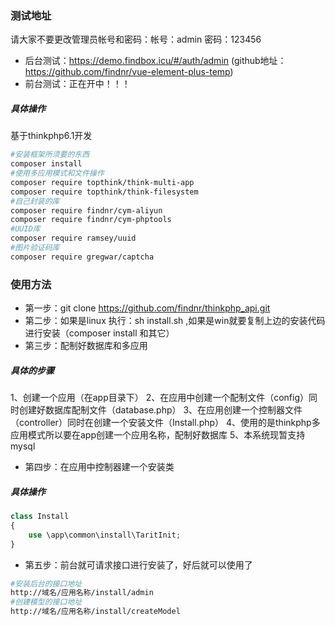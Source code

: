 <!--
 * @Author: 程英明
 * @Date: 2022-12-23 16:24:23
 * @LastEditTime: 2023-09-11 11:14:59
 * @LastEditors: 程英明
 * @Description: git remote set-url origin https://<你的令牌>@github.com/<你的git用户名>/<要修改的仓库名>.git
 * @FilePath: \thinkphp_api\README.md
 * QQ:504875043@qq.com
-->
### 测试地址
请大家不要更改管理员帐号和密码：帐号：admin 密码：123456
- 后台测试：https://demo.findbox.icu/#/auth/admin (github地址：https://github.com/findnr/vue-element-plus-temp)
- 前台测试：正在开中！！！
##### 具体操作
基于thinkphp6.1开发
```sh
#安装框架所须要的东西
composer install
#使用多应用模式和文件操作
composer require topthink/think-multi-app
composer require topthink/think-filesystem
#自己封装的库
composer require findnr/cym-aliyun
composer require findnr/cym-phptools
#UUID库
composer require ramsey/uuid
#图片验证码库
composer require gregwar/captcha
```
### 使用方法
- 第一步：git clone https://github.com/findnr/thinkphp_api.git
- 第二步：如果是linux 执行：sh install.sh ,如果是win就要复制上边的安装代码进行安装（composer install 和其它）
- 第三步：配制好数据库和多应用
##### 具体的步骤
1、创建一个应用（在app目录下）
2、在应用中创建一个配制文件（config）同时创建好数据库配制文件（database.php）
3、在应用创建一个控制器文件（controller）同时在创建一个安装文件（Install.php）
4、使用的是thinkphp多应用模式所以要在app创建一个应用名称，配制好数据库
5、本系统现暂支持mysql
- 第四步：在应用中控制器建一个安装类
##### 具体操作
```php
class Install
{
    use \app\common\install\TaritInit;
}
```
- 第五步：前台就可请求接口进行安装了，好后就可以使用了
```sh
#安装后台的接口地址
http://域名/应用名称/install/admin
#创建模型的接口地址
http://域名/应用名称/install/createModel
```
